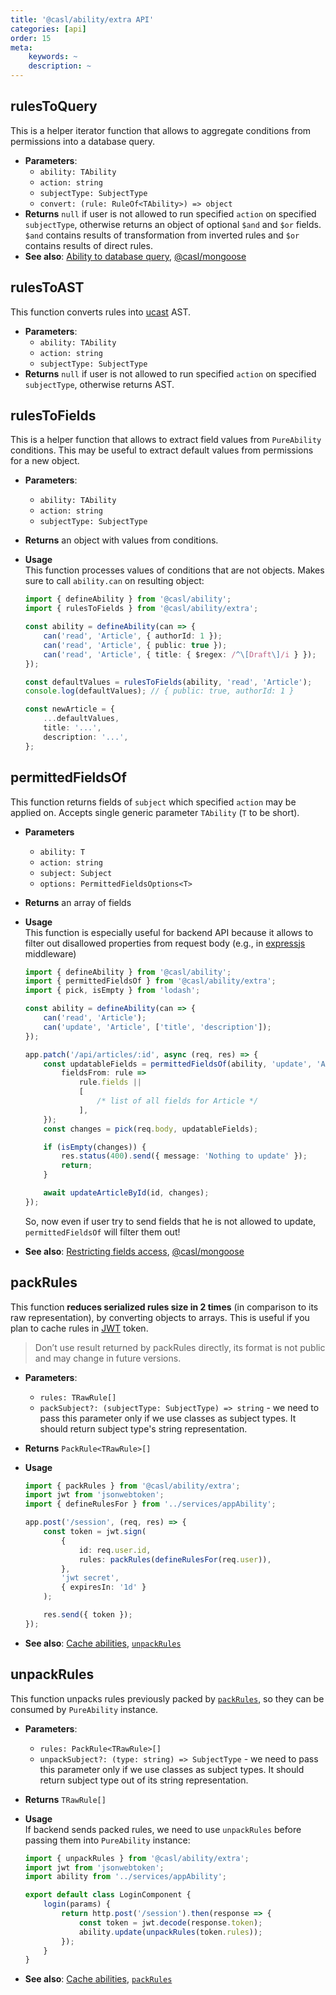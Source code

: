 ```yaml
---
title: '@casl/ability/extra API'
categories: [api]
order: 15
meta:
    keywords: ~
    description: ~
---
```


## rulesToQuery

This is a helper iterator function that allows to aggregate conditions from permissions into a database query.

- **Parameters**:
    - `ability: TAbility`
    - `action: string`
    - `subjectType: SubjectType`
    - `convert: (rule: RuleOf<TAbility>) => object`
- **Returns** `null` if user is not allowed to run specified `action` on specified `subjectType`, otherwise returns an object of optional `$and` and `$or` fields. `$and` contains results of transformation from inverted rules and `$or` contains results of direct rules.
- **See also**: [Ability to database query](../../advanced/ability-to-database-query), [@casl/mongoose](../../package/casl-mongoose#accessible-records-plugin)

## rulesToAST

This function converts rules into [ucast](https://github.com/stalniy/ucast) AST.

- **Parameters**:
    - `ability: TAbility`
    - `action: string`
    - `subjectType: SubjectType`
- **Returns** `null` if user is not allowed to run specified `action` on specified `subjectType`, otherwise returns AST.

## rulesToFields

This is a helper function that allows to extract field values from `PureAbility` conditions. This may be useful to extract default values from permissions for a new object.

- **Parameters**:
    - `ability: TAbility`
    - `action: string`
    - `subjectType: SubjectType`
- **Returns** an object with values from conditions.
- **Usage**\
  This function processes values of conditions that are not objects. Makes sure to call `ability.can` on resulting object:

    ```ts
    import { defineAbility } from '@casl/ability';
    import { rulesToFields } from '@casl/ability/extra';

    const ability = defineAbility(can => {
        can('read', 'Article', { authorId: 1 });
        can('read', 'Article', { public: true });
        can('read', 'Article', { title: { $regex: /^\[Draft\]/i } });
    });

    const defaultValues = rulesToFields(ability, 'read', 'Article');
    console.log(defaultValues); // { public: true, authorId: 1 }

    const newArticle = {
        ...defaultValues,
        title: '...',
        description: '...',
    };
    ```

## permittedFieldsOf

This function returns fields of `subject` which specified `action` may be applied on. Accepts single generic parameter `TAbility` (`T` to be short).

- **Parameters**
    - `ability: T`
    - `action: string`
    - `subject: Subject`
    - `options: PermittedFieldsOptions<T>`
- **Returns** an array of fields
- **Usage**\
  This function is especially useful for backend API because it allows to filter out disallowed properties from request body (e.g., in [expressjs](https://expressjs.com/) middleware)

    ```ts
    import { defineAbility } from '@casl/ability';
    import { permittedFieldsOf } from '@casl/ability/extra';
    import { pick, isEmpty } from 'lodash';

    const ability = defineAbility(can => {
        can('read', 'Article');
        can('update', 'Article', ['title', 'description']);
    });

    app.patch('/api/articles/:id', async (req, res) => {
        const updatableFields = permittedFieldsOf(ability, 'update', 'Article', {
            fieldsFrom: rule =>
                rule.fields ||
                [
                    /* list of all fields for Article */
                ],
        });
        const changes = pick(req.body, updatableFields);

        if (isEmpty(changes)) {
            res.status(400).send({ message: 'Nothing to update' });
            return;
        }

        await updateArticleById(id, changes);
    });
    ```

    So, now even if user try to send fields that he is not allowed to update, `permittedFieldsOf` will filter them out!

- **See also**: [Restricting fields access](../../guide/restricting-fields), [@casl/mongoose](../../package/casl-mongoose#accessible-fields-plugin)

## packRules

This function **reduces serialized rules size in 2 times** (in comparison to its raw representation), by converting objects to arrays. This is useful if you plan to cache rules in [JWT](https://en.wikipedia.org/wiki/JSON_Web_Token) token.

> Don’t use result returned by packRules directly, its format is not public and may change in future versions.

- **Parameters**:
    - `rules: TRawRule[]`
    - `packSubject?: (subjectType: SubjectType) => string` - we need to pass this parameter only if we use classes as subject types. It should return subject type's string representation.
- **Returns** `PackRule<TRawRule>[]`
- **Usage**

    ```ts
    import { packRules } from '@casl/ability/extra';
    import jwt from 'jsonwebtoken';
    import { defineRulesFor } from '../services/appAbility';

    app.post('/session', (req, res) => {
        const token = jwt.sign(
            {
                id: req.user.id,
                rules: packRules(defineRulesFor(req.user)),
            },
            'jwt secret',
            { expiresIn: '1d' }
        );

        res.send({ token });
    });
    ```

- **See also**: [Cache abilities](../../cookbook/cache-rules), [`unpackRules`](#unpack-rules)

## unpackRules

This function unpacks rules previously packed by [`packRules`](#pack-rules), so they can be consumed by `PureAbility` instance.

- **Parameters**:
    - `rules: PackRule<TRawRule>[]`
    - `unpackSubject?: (type: string) => SubjectType` - we need to pass this parameter only if we use classes as subject types. It should return subject type out of its string representation.
- **Returns** `TRawRule[]`
- **Usage**\
  If backend sends packed rules, we need to use `unpackRules` before passing them into `PureAbility` instance:

    ```ts
    import { unpackRules } from '@casl/ability/extra';
    import jwt from 'jsonwebtoken';
    import ability from '../services/appAbility';

    export default class LoginComponent {
        login(params) {
            return http.post('/session').then(response => {
                const token = jwt.decode(response.token);
                ability.update(unpackRules(token.rules));
            });
        }
    }
    ```

- **See also**: [Cache abilities](../../cookbook/cache-rules), [`packRules`](#pack-rules)
